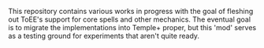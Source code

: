 This repository contains various works in progress with the goal
of fleshing out ToEE's support for core spells and other
mechanics. The eventual goal is to migrate the implementations
into Temple+ proper, but this 'mod' serves as a testing ground
for experiments that aren't quite ready.
